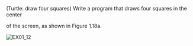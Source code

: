 (Turtle: draw four squares) Write a program that draws four squares in the center

of the screen, as shown in Figure 1.18a.

![EX01_12](https://user-images.githubusercontent.com/110781912/197058883-6e955387-5e26-4ea3-9a95-b3c32c73a99c.png)
